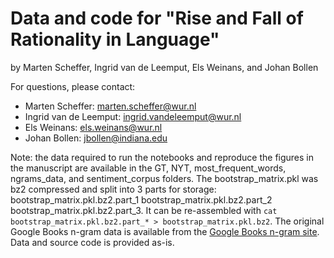 # Data and code for "Rise and Fall of Rationality in Language"
by Marten Scheffer, Ingrid van de Leemput, Els Weinans, and Johan Bollen

For questions, please contact:

- Marten Scheffer: marten.scheffer@wur.nl
- Ingrid van de Leemput: ingrid.vandeleemput@wur.nl
- Els Weinans: els.weinans@wur.nl
- Johan Bollen: jbollen@indiana.edu

Note: the data required to run the notebooks and reproduce the figures in the manuscript are available in the GT, NYT, most_frequent_words, ngrams_data, and sentiment_corpus folders. The bootstrap_matrix.pkl was bz2 compressed and split into 3 parts for storage: bootstrap_matrix.pkl.bz2.part_1 bootstrap_matrix.pkl.bz2.part_2 bootstrap_matrix.pkl.bz2.part_3. It can be re-assembled with `cat bootstrap_matrix.pkl.bz2.part_* > bootstrap_matrix.pkl.bz2`. The original Google Books n-gram data is available from the [Google Books n-gram site](https://storage.googleapis.com/books/ngrams/books/datasetsv3.html). Data and source code is provided as-is.

